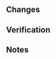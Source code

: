 ## Changes
<!-- Briefly describe what you've changed -->

## Verification
<!-- Describe how you verified the changes and their effects -->

## Notes
<!-- Any additional information, references, or future tasks -->

